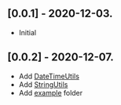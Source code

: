 ## [0.0.1] - 2020-12-03.

* Initial

## [0.0.2] - 2020-12-07.

* Add [DateTimeUtils](https://github.com/roc-na/common_tools/blob/master/lib/datetime/DateTimeUtils.dart)
* Add [StringUtils](https://github.com/roc-na/common_tools/blob/master/lib/string/StringUtils.dart)
* Add [example](https://github.com/roc-na/common_tools/tree/master/example) folder

